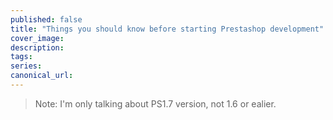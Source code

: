 ```yaml
---
published: false
title: "Things you should know before starting Prestashop development"
cover_image:
description:
tags: 
series:
canonical_url:
---
```


> Note: I'm only talking about PS1.7 version, not 1.6 or ealier.

